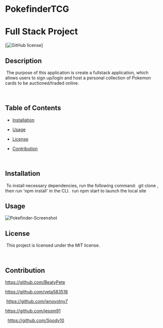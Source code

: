 # PokefinderTCG

# Full Stack Project

[![GitHub license](https://img.shields.io/badge/license-MIT-blue.svg)]

## Description

​
The purpose of this application is create a fullstack application, which allows users to sign up/login and host a personal collection of Pokemon cards to be auctioned/traded online.

​

## Table of Contents

- [Installation](#installation)

- [Usage](#usage)

- [License](#license)

- [Contribution](#contribution)

​

## Installation

​
To install necessary dependencies, run the following command:
​
git clone <repo>, then run 'npm install' in the CLI.
​
run npm start to launch the local site

## Usage

![Pokefinder-Screenshot](assets/images/Pokefinder-Screenshot.png)

## License

​
This project is licensed under the MIT license.

​

## Contribution

https://github.com/BeatyPete
​
​

https://github.com/veta583518
​

​
https://github.com/jenovotny7
​
​

https://github.com/jessm91

​
​
https://github.com/Spody10
